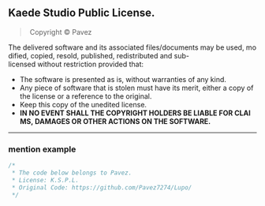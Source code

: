 ## Kaede Studio Public License. 
> Copyright © Pavez 

The delivered software and its associated files/documents may be used, modified, copied, resold, published, redistributed and sub-licensed without restriction provided that: 
- The software is presented as is, without warranties of any kind. 
- Any piece of software that is stolen must have its merit, either a copy of the license or a reference to the original. 
- Keep this copy of the unedited license. 
- **IN NO EVENT SHALL THE COPYRIGHT HOLDERS BE LIABLE FOR CLAIMS, DAMAGES OR OTHER ACTIONS ON THE SOFTWARE.** 
- - -
### mention example 
```js 
/*
 * The code below belongs to Pavez. 
 * License: K.S.P.L. 
 * Original Code: https://github.com/Pavez7274/Lupo/ 
 */
```